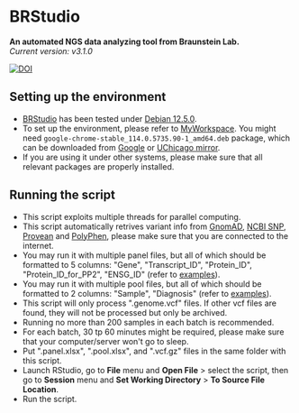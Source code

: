 # BRStudio
**An automated NGS data analyzing tool from Braunstein Lab.**  
*Current version: v3.1.0*  
  
[![DOI](https://zenodo.org/badge/DOI/10.5281/zenodo.10989791.svg)](https://zenodo.org/doi/10.5281/zenodo.6632037)


## Setting up the environment
- [BRStudio](https://github.com/chenh19/BRStudio/blob/master/BRStudio.R) has been tested under [Debian 12.5.0](https://cdimage.debian.org/debian-cd/current-live/amd64/iso-hybrid/). 
- To set up the environment, please refer to [MyWorkspace](https://github.com/chenh19/MyWorkspace). You might need ```google-chrome-stable_114.0.5735.90-1_amd64.deb``` package, which can be downloaded from [Google](https://dl.google.com/linux/deb/pool/main/g/google-chrome-stable/google-chrome-stable_114.0.5735.90-1_amd64.deb) or [UChicago mirror](http://mirror.cs.uchicago.edu/google-chrome/pool/main/g/google-chrome-stable/google-chrome-stable_114.0.5735.90-1_amd64.deb).
- If you are using it under other systems, please make sure that all relevant packages are properly installed.  

## Running the script
- This script exploits multiple threads for parallel computing.  
- This script automatically retrives variant info from [GnomAD](https://gnomad.broadinstitute.org/), [NCBI SNP](https://www.ncbi.nlm.nih.gov/snp/), [Provean](http://provean.jcvi.org/index.php) and [PolyPhen](http://genetics.bwh.harvard.edu/pph2/bgi.shtml), please make sure that you are connected to the internet.    
- You may run it with multiple panel files, but all of which should be formatted to 5 columns: "Gene", "Transcript_ID", "Protein_ID", "Protein_ID_for_PP2", "ENSG_ID"  (refer to [examples](https://github.com/chenh19/BRStudio/tree/master/examples)).  
- You may run it with multiple pool files, but all of which should be formatted to 2 columns: "Sample", "Diagnosis" (refer to [examples](https://github.com/chenh19/BRStudio/tree/master/examples)).  
- This script will only process ".genome.vcf" files. If other vcf files are found, they will not be processed but only be archived.  
- Running no more than 200 samples in each batch is recommended.  
- For each batch, 30 tp 60 minutes might be required, please make sure that your computer/server won't go to sleep.  
- Put ".panel.xlsx", ".pool.xlsx", and ".vcf.gz" files in the same folder with this script.  
- Launch RStudio, go to **File** menu and **Open File** > select the script, then go to **Session** menu and **Set Working Directory** > **To Source File Location**.  
- Run the script.
